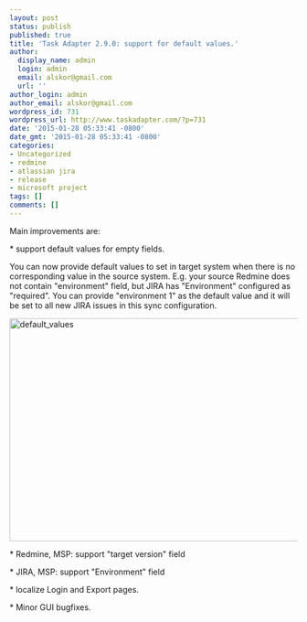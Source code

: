 ```yaml
---
layout: post
status: publish
published: true
title: 'Task Adapter 2.9.0: support for default values.'
author:
  display_name: admin
  login: admin
  email: alskor@gmail.com
  url: ''
author_login: admin
author_email: alskor@gmail.com
wordpress_id: 731
wordpress_url: http://www.taskadapter.com/?p=731
date: '2015-01-28 05:33:41 -0800'
date_gmt: '2015-01-28 05:33:41 -0800'
categories:
- Uncategorized
- redmine
- atlassian jira
- release
- microsoft project
tags: []
comments: []
---
```

<p>Main improvements are:</p>
<p>* support default values for empty fields.</p>
<p>You can now provide default values to set in target system when there is no corresponding value in the source system. E.g. your source Redmine does not contain "environment" field, but JIRA has "Environment" configured as "required". You can provide "environment 1" as the default value and it will be set to all new JIRA issues in this sync configuration.</p>
<p><a href="http://www.taskadapter.com&#47;wp-content&#47;uploads&#47;2015&#47;01&#47;default_values1.png"><img class="alignnone size-full wp-image-736" alt="default_values" src="http:&#47;&#47;www.taskadapter.com&#47;wp-content&#47;uploads&#47;2015&#47;01&#47;default_values1.png" width="741" height="390" &#47;></a></p>
<p>* Redmine, MSP:&nbsp;support "target version" field</p>
<p>* JIRA, MSP: support "Environment" field</p>
<p>* localize Login and Export pages.</p>
<p>* Minor GUI bugfixes.</p>
